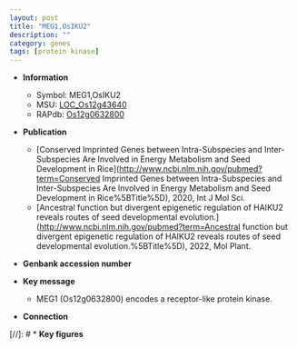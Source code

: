 ```yaml
---
layout: post
title: "MEG1,OsIKU2"
description: ""
category: genes
tags: [protein kinase]
---
```


* **Information**  
    + Symbol: MEG1,OsIKU2  
    + MSU: [LOC_Os12g43640](http://rice.uga.edu/cgi-bin/ORF_infopage.cgi?orf=LOC_Os12g43640)  
    + RAPdb: [Os12g0632800](http://rapdb.dna.affrc.go.jp/viewer/gbrowse_details/irgsp1?name=Os12g0632800)  

* **Publication**  
    + [Conserved Imprinted Genes between Intra-Subspecies and Inter-Subspecies Are Involved in Energy Metabolism and Seed Development in Rice](http://www.ncbi.nlm.nih.gov/pubmed?term=Conserved Imprinted Genes between Intra-Subspecies and Inter-Subspecies Are Involved in Energy Metabolism and Seed Development in Rice%5BTitle%5D), 2020, Int J Mol Sci.
    + [Ancestral function but divergent epigenetic regulation of HAIKU2 reveals routes of seed developmental evolution.](http://www.ncbi.nlm.nih.gov/pubmed?term=Ancestral function but divergent epigenetic regulation of HAIKU2 reveals routes of seed developmental evolution.%5BTitle%5D), 2022, Mol Plant.

* **Genbank accession number**  

* **Key message**  
    + MEG1 (Os12g0632800) encodes a receptor-like protein kinase.

* **Connection**  

[//]: # * **Key figures**  


